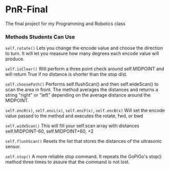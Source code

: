 # PnR-Final
The final project for my Programming and Robotics class

### Methods Students Can Use

`self.rotate()`
Lets you change the encode value and choose the direction to turn. It will let you measure how many degrees each encode value will produce.

`self.isClear()`
Will perform a three point check around self.MIDPOINT and will return True if no distance is shorter than the stop dist.

`self.choosePath()`
Performs self.flushScan() and then self.wideScan() to scan the area in front. The method averages the distances and returns a string "right" or "left" depending on the average distance around the MIDPOINT.

`self.encR(x)`, `self.encL(x)`, `self.encF(x)`, `self.encB(x)`
Will set the encode value passed to the method and executes the rotate, fwd, or bwd

`self.wideScan()`
This will fill your self.scan array with distances self.MIDPOINT-60, self.MIDPOINT+60, +2

`self.flushScan()`
Resets the list that stores the distances of the ultrasonic sensor. 

`self.stop()`
A more reliable stop command. It repeats the GoPiGo's stop() method three times to assure that the command is not lost. 
